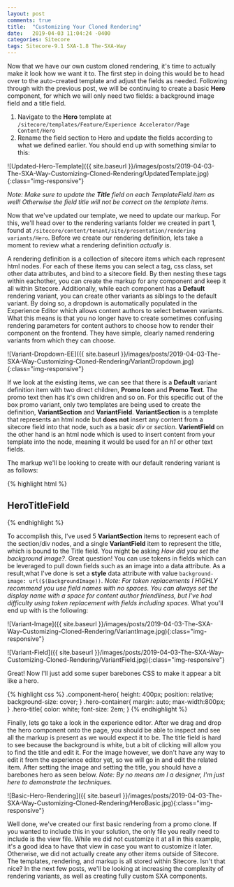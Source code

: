 ```yaml
---
layout: post
comments: true
title:  "Customizing Your Cloned Rendering"
date:   2019-04-03 11:04:24 -0400
categories: Sitecore
tags: Sitecore-9.1 SXA-1.8 The-SXA-Way
---
```

Now that we have our own custom cloned rendering, it's time to actually make it look how we want it to. The first step in doing this would be to head over to the auto-created template and adjust the fields as needed. Following through with the previous post, we will be continuing to create a basic **Hero** component, for which we will only need two fields: a background image field and a title field.


1. Navigate to the **Hero** template at `/sitecore/templates/Feature/Experience Accelerator/Page Content/Hero`
2. Rename the field section to Hero and update the fields according to what we defined earlier. You should end up with something similar to this:

![Updated-Hero-Template]({{ site.baseurl }}/images/posts/2019-04-03-The-SXA-Way-Customizing-Cloned-Rendering/UpdatedTemplate.jpg){:class="img-responsive"}

*Note: Make sure to update the **Title** field on each TemplateField item as well! Otherwise the field title will not be correct on the template items.*

Now that we've updated our template, we need to update our markup. For this, we'll head over to the rendering variants folder we created in part 1, found at `/sitecore/content/tenant/site/presentation/rendering variants/Hero`. Before we create our rendering definition, lets take a moment to review what a rendering definition *actually is*. 


A rendering definition is a collection of sitecore items which each represent html nodes. For each of these items you can select a tag, css class, set other data attributes, and bind to a sitecore field. By then nesting these tags within eachother, you can create the markup for any component and keep it all within Sitecore. Additionally, while each component has a **Default** rendering variant, you can create other variants as siblings to the default variant. By doing so, a dropdown is automatically populated in the Experience Editor which allows content authors to select between variants. What this means is that you no longer have to create sometimes confusing rendering parameters for content authors to choose how to render their component on the frontend. They have simple, clearly named rendering variants from which they can choose.


![Variant-Dropdown-EE]({{ site.baseurl }}/images/posts/2019-04-03-The-SXA-Way-Customizing-Cloned-Rendering/VariantDropdown.jpg){:class="img-responsive"}


If we look at the existing items, we can see that there is a **Default** variant definition item with two direct children, **Promo Icon** and **Promo Text**. The promo text then has it's own children and so on. For this specific out of the box promo variant, only two templates are being used to create the definition, **VariantSection** and **VariantField**. **VariantSection** is a template that represents an html node but **does not** insert any content from a sitecore field into that node, such as a basic *div* or *section*. **VarientField** on the other hand is an html node which is used to insert content from your template into the node, meaning it would be used for an *h1* or other text fields.


The markup we'll be looking to create with our default rendering variant is as follows:


{% highlight html %}
<section class="container component-hero" style="background-image: url(BackgroundImageField);">
    <div class="hero-container">
        <div class="row">
            <div class="col-xs-12 col-sm-8">
                <div class="hero-title">
                    <h1>HeroTitleField</h1>
                </div>
            </div>
        </div>
    </div>
</section>
{% endhighlight %}

To accomplish this, I've used 5 **VariantSection** items to represent each of the section/div nodes, and a single **VariantField** item to represent the title, which is bound to the Title field. You might be asking *How did you set the background image?*. Great question! You can use tokens in fields which can be leveraged to pull down fields such as an image into a data attribute. As a result,what I've done is set a **style** data attribute with value `background-image: url($(BackgroundImage))`. *Note: For token replacements I HIGHLY recommend you use field names with no spaces. You can always set the display name with a space for content author friendliness, but I've had difficulty using token replacement with fields including spaces.* What you'll end up with is the following:


![Variant-Image]({{ site.baseurl }}/images/posts/2019-04-03-The-SXA-Way-Customizing-Cloned-Rendering/VariantImage.jpg){:class="img-responsive"}


![Variant-Field]({{ site.baseurl }}/images/posts/2019-04-03-The-SXA-Way-Customizing-Cloned-Rendering/VariantField.jpg){:class="img-responsive"}


Great! Now I'll just add some super barebones CSS to make it appear a bit like a hero.

{% highlight css %}
.component-hero{
    height: 400px;
    position: relative;
    background-size: cover;	
}
.hero-container{
    margin: auto;
    max-width:800px;
}
.hero-title{
    color: white;
    font-size: 2em;
}
{% endhighlight %}

Finally, lets go take a look in the experience editor. After we drag and drop the hero component onto the page, you should be able to inspect and see all the markup is present as we would expect it to be. The title field is hard to see because the background is white, but a bit  of clicking will allow you to find the title and edit it. For the image however, we don't have any way to edit it from the experience editor yet, so we will go in and edit the related item. After setting the image and setting the title, you should have a barebones hero as seen below. *Note: By no means am I a designer, I'm just here to demonstrate the techniques.*


![Basic-Hero-Rendering]({{ site.baseurl }}/images/posts/2019-04-03-The-SXA-Way-Customizing-Cloned-Rendering/HeroBasic.jpg){:class="img-responsive"}


Well done, we've created our first basic rendering from a promo clone. If you wanted to include this in your solution, the only file you really need to include is the view file. While we did not customize it at all in this example, it's a good idea to have that view in case you want to customize it later. Otherwise, we did not actually create any other items outside of Sitecore. The templates, rendering, and markup is all stored within Sitecore. Isn't that nice? In the next few posts, we'll be looking at increasing the complexity of rendering variants, as well as creating fully custom SXA components.